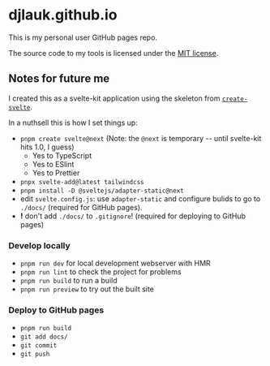 # djlauk.github.io

This is my personal user GitHub pages repo.

The source code to my tools is licensed under the [MIT license](LICENSE.md).

## Notes for future me

I created this as a svelte-kit application using the skeleton from [`create-svelte`](https://github.com/sveltejs/kit/tree/master/packages/create-svelte).

In a nuthsell this is how I set things up:

- `pnpm create svelte@next` (Note: the `@next` is temporary -- until svelte-kit hits 1.0, I guess)
  - Yes to TypeScript
  - Yes to ESlint
  - Yes to Prettier
- `pnpx svelte-add@latest tailwindcss`
- `pnpm install -D @sveltejs/adapter-static@next`
- edit `svelte.config.js`: use `adapter-static` and configure bulids to go to `./docs/` (required for GitHub pages).
- **!** don't add `./docs/` to `.gitignore`! (required for deploying to GitHub pages)

### Develop locally

- `pnpm run dev` for local development webserver with HMR
- `pnpm run lint` to check the project for problems
- `pnpm run build` to run a build
- `pnpm run preview` to try out the built site

### Deploy to GitHub pages

- `pnpm run build`
- `git add docs/`
- `git commit`
- `git push`
